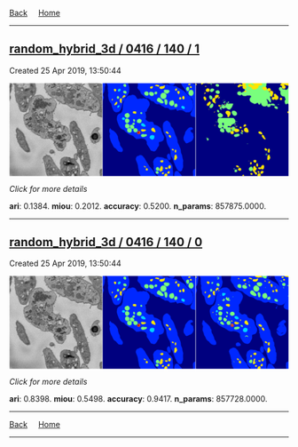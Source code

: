 
[Back](..)&nbsp;&nbsp;&nbsp;&nbsp;&nbsp;[Home](https://leapmanlab.github.io/snapshots)

---

<div class="summary"><a href="1"><h2>random_hybrid_3d / 0416 / 140 / 1</h2></a><p>Created 25 Apr 2019, 13:50:44
</p><a href="1"><img src="1/media/summary.png" align="center"></a><p>
<i>Click for more details</i>
</p></div>

**ari**: 0.1384. **miou**: 0.2012. **accuracy**: 0.5200. **n_params**: 857875.0000. 

---

<div class="summary"><a href="0"><h2>random_hybrid_3d / 0416 / 140 / 0</h2></a><p>Created 25 Apr 2019, 13:50:44
</p><a href="0"><img src="0/media/summary.png" align="center"></a><p>
<i>Click for more details</i>
</p></div>

**ari**: 0.8398. **miou**: 0.5498. **accuracy**: 0.9417. **n_params**: 857728.0000. 

---

[Back](..)&nbsp;&nbsp;&nbsp;&nbsp;&nbsp;[Home](https://leapmanlab.github.io/snapshots)

---
